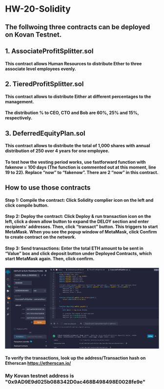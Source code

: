 # HW-20-Solidity
## The follwoing three contracts can be deployed on Kovan Testnet.
## 1. AssociateProfitSplitter.sol
#### This contract allows Human Resources to distribute Ether to three associate level employees evenly.   
## 2. TieredProfitSplitter.sol
#### This contract allows to distribute Either at different percentages to the management.
#### The distribution % to CEO, CTO and Bob are 60%, 25% and 15%, respectively.     
## 3. DeferredEquityPlan.sol
#### This contract allows to distribute the total of 1,000 shares with annual distribution of 250 over 4 years for one employee.  
#### To test how the vesting period works, use fastforward function with fakenow = 100 days (The function is commented out at this moment, line 19 to 22). Replace “now” to “fakenow”. There are 2 “now” in this contract.  
## How to use those contracts 
#### Step 1: Compile the contract: Click Solidity complier icon on the left and click compile button. 
#### Step 2: Deploy the contract: Click Deploy & run transaction icon on the left, click a down allow button to expand the DELOY section and enter recipients’ addresses. Then, click “transact” button. This triggers to start MetaMask.  When you see the popup window of MetaMask, click Confirm to create contract on the network.  
#### Step 3: Send transactions: Enter the total ETH amount to be sent in “Value” box and click deposit button under Deployed Contracts, which start MetaMask again. Then, click confirm.  	 

![](Assoc_screen.gif)
#### To verify the transactions, look up the address/Transaction hash on Etherscan https://etherscan.io/
### My Kovan testnet address is "0x9AD9E9d025b088342D0ac468B498498E0028fe9e"
